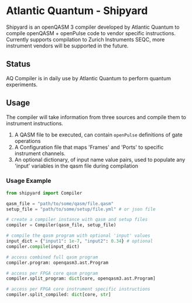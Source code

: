 # Atlantic Quantum - Shipyard

Shipyard is an openQASM 3 compiler developed by Atlantic Quantum to compile openQASM + openPulse code to vendor specific instructions. Currently supports compilation to Zurich Instruments SEQC, more instrument vendors will be supported in the future.

## Status

AQ Compiler is in daily use by Atlantic Quantum to perform quantum experiments.

## Usage

The compiler will take information from three sources and compile them to instrument instructions.

1. A QASM file to be executed, can contain `openPulse` definitions of gate operations
2. A Configuration file that maps 'Frames' and 'Ports' to specific instrument channels.
3. An optional dictionary, of input name value pairs, used to populate any 'input' variables in the qasm file during compilation

### Usage Example

```python
from shipyard import Compiler

qasm_file = "path/to/some/qasm/file.qasm"
setup_file = "path/to/some/setup/file.yml" # or json file

# create a compiler instance with qasm and setup files
compiler = Compiler(qasm_file, setup_file)

# compile the qasm program with optional 'input' values
input_dict = {"input1": 1e-7, "input2": 0.34} # optional
compiler.compile(input_dict)

# access combined full qasm program
compiler.program: openqasm3.ast.Program

# access per FPGA core qasm program
compiler.split_program: dict[core, openqasm3.ast.Program]

# access per FPGA core instrument specific instructions
compiler.split_compiled: dict[core, str]
```